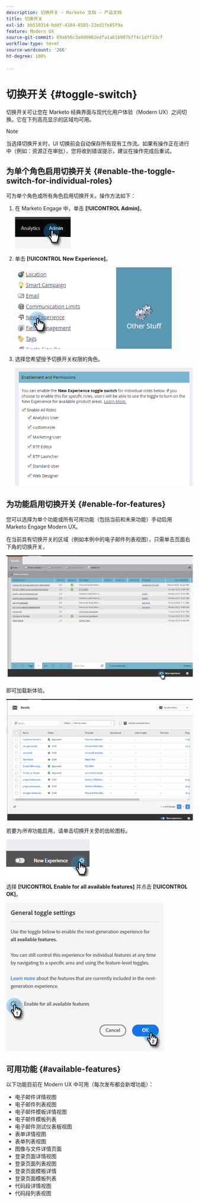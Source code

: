 ```yaml
---
description: 切换开关 – Marketo 文档 – 产品文档
title: 切换开关
exl-id: bb519314-bddf-4184-8585-22ed1fe85f9a
feature: Modern UX
source-git-commit: 09a656c3a0d0002edfa1a61b987bff4c1dff33cf
workflow-type: tm+mt
source-wordcount: '266'
ht-degree: 100%

---
```


# 切换开关 {#toggle-switch}

切换开关可让您在 Marketo 经典界面与现代化用户体验（Modern UX）之间切换。它在下列高亮显示的区域均可用。

>[!NOTE]
>
>当选择切换开关时，UI 切换前会自动保存所有现有工作流。如果有操作正在进行中（例如：资源正在审批），您将收到错误提示，建议在操作完成后重试。

## 为单个角色启用切换开关 {#enable-the-toggle-switch-for-individual-roles}

可为单个角色或所有角色启用切换开关。操作方法如下：

1. 在 Marketo Engage 中，单击 **[!UICONTROL Admin]**。

   ![](assets/toggle-switch-1.png)

1. 单击 **[!UICONTROL New Experience]**。

   ![](assets/toggle-switch-2.png)

1. 选择您希望授予切换开关权限的角色。

   ![](assets/toggle-switch-3.png)

## 为功能启用切换开关 {#enable-for-features}

您可以选择为单个功能或所有可用功能（包括当前和未来功能）手动启用 Marketo Engage Modern UX。

在当前具有切换开关的区域（例如本例中的电子邮件列表视图），只需单击页面右下角的切换开关，

![](assets/toggle-switch-4.png)

即可加载新体验。

![](assets/toggle-switch-5.png)

若要为&#x200B;_所有_&#x200B;功能启用，请单击切换开关旁的齿轮图标。

![](assets/toggle-switch-6.png)

选择 **[!UICONTROL Enable for all available features]** 并点击 **[!UICONTROL OK]**。

![](assets/toggle-switch-7.png)

## 可用功能 {#available-features}

以下功能目前在 Modern UX 中可用（每次发布都会新增功能）：

* 电子邮件详情视图
* 电子邮件列表视图
* 电子邮件模板详情视图
* 电子邮件模板列表
* 电子邮件测试仪表板视图
* 表单详情视图
* 表单列表视图
* 图像与文件详情页面
* 登录页面详情视图
* 登录页面列表视图
* 登录页面模板详情
* 登录页面模板列表
* 代码段详情视图
* 代码段列表视图
